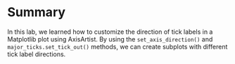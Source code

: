 # Summary

In this lab, we learned how to customize the direction of tick labels in a Matplotlib plot using AxisArtist. By using the `set_axis_direction()` and `major_ticks.set_tick_out()` methods, we can create subplots with different tick label directions.

